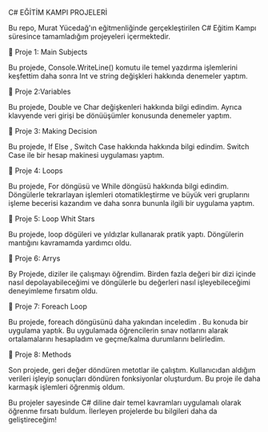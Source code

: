  C# EĞİTİM KAMPI PROJELERİ
 
Bu repo, Murat Yücedağ'ın eğitmenliğinde gerçekleştirilen C# Eğitim Kampı süresince tamamladığım projeyeleri içermektedir.

📍 Proje 1: Main Subjects

Bu projede, Console.WriteLine() komutu ile temel yazdırma işlemlerini keşfettim daha sonra Int ve string değişkleri hakkında denemeler yaptım.

📍 Proje 2:Variables

Bu projede, Double ve Char değişkenleri hakkında  bilgi edindim. Ayrıca klavyende veri girişi be dönüüşümler konusunda denemeler yaptım. 

📍 Proje 3: Making Decision

Bu projede, If Else , Switch Case hakkında hakkında bilgi edindim. Switch Case ile bir hesap makinesi uygulaması yaptım.

📍 Proje 4: Loops

Bu projede, For döngüsü ve While döngüsü hakkında bilgi edindim. Döngülerle tekrarlayan işlemleri otomatikleştirme ve büyük veri gruplarını işleme becerisi kazandım ve daha sonra bununla ilgili  bir uygulama yaptım.

📍 Proje 5: Loop Whit Stars

Bu projede, loop dögüleri ve yıldızlar kullanarak pratik yaptı. Döngülerin mantığını kavramamda yardımcı oldu.

📍 Proje 6: Arrys 

By Projede, diziler ile çalışmayı öğrendim. Birden fazla değeri bir dizi içinde nasıl depolayabileceğimi ve döngülerle bu değerleri nasıl işleyebileceğimi deneyimleme fırsatım oldu.

📍 Proje 7: Foreach Loop

Bu projede, foreach döngüsünü daha yakından inceledim . Bu konuda bir uygulama yaptık. Bu uygulamada öğrencilerin sınav notlarını alarak ortalamalarını hesapladım ve geçme/kalma durumlarını belirledim. 

📍 Proje 8: Methods

Son projede, geri değer döndüren metotlar ile çalıştım. Kullanıcıdan aldığım verileri işleyip sonuçları döndüren fonksiyonlar oluşturdum. Bu proje ile daha karmaşık işlemleri öğrenmiş oldum.

Bu projeler sayesinde C# diline dair temel kavramları uygulamalı olarak öğrenme fırsatı buldum. İlerleyen projelerde bu bilgileri daha da geliştireceğim!
